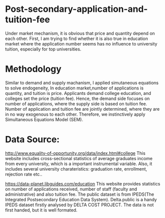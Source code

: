 # Post-secondary-application-and-tuition-fee
Under market mechanism, it is obvious that price and quantity depend on each other. 
First, I am trying to find whether it is also true in education market where the application number seems has no influence to university tuition, especially for top universities. 

# Methodology
Similar to demand and supply machanism, I applied simutaneous equations to solve endogeneity,
In education market,number of applications is quantity, and tuition is price. 
Applicants demand college education, and colleges set the price (tuition fee). 
Hence, the demand side focuses on number of applications, where the supply side is based on tuition fee. 
Number of application and tuition fee are jointly determined, where they are in no way exogenous to each other. 
Therefore, we instinctively apply Simultaneous Equations Model (SEM). 

# Data Source:
http://www.equality-of-opportunity.org/data/index.html#college 
This website includes cross-sectional statistics of average graduates income from every university, which is a important instrumental variable.
Also, it includes several university charateristics: graduation rate, enrollment, rejection rate etc..

https://data-planet.libguides.com/education 
This website provides statistics on number of applications received, number of staff (faculty and administrative)
and also tuition fee. The public dataset is from IPEDS(The Integrated Postsecondary Education Data System).
Delta.public is a handy IPEDS dataset firstly analysed by DELTA COST PROJECT. The data is not first handed, but it is well formated.

